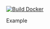[![Build Docker](https://github.com/sensoteq-jenkins/arm-environ/actions/workflows/build_docker.yml/badge.svg)](https://github.com/sensoteq-jenkins/arm-environ/actions/workflows/build_docker.yml)

Example
